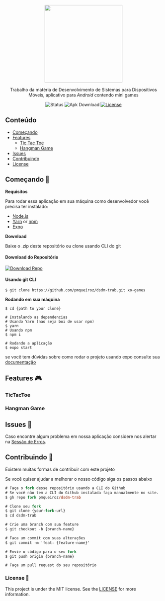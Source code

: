 <div align="center">

<img width="250px" align="center" src="https://raw.githubusercontent.com/pmqueiroz/dsdm-trab/master/.github/logo.svg"></img>

<p align="center">
    Trabalho da matéria de Desenvolvimento de Sistemas para Dispositivos Móveis, aplicativo para <i>Android</i> contendo mini games 
</p>

![Status][status-badge]
![Apk Download][proffy-apk-badge]
[![License][license-badge]][license-url]

</div>

## Conteúdo
* [Começando](#Começando-)
* [Features](#Features-)
    * [Tic Tac Toe](#TicTacToe)
    * [Hangman Game](#Hangman-Game)
* [Issues](#Issues-)
* [Contribuindo](#Contribuindo-)
* [License](#License-)
## Começando 🚀
**Requisitos**

Para rodar essa aplicação em sua máquina como desenvolvedor você precisa ter instalado:
* [Node.js][node-url]
* [Yarn][yarn-url] or [npm][npm-url]
* [Expo][expo-url]

**Download**

Baixe o .zip deste repositório ou clone usando CLI do git

#### Download do Repositório
[![Download Repo][download-button]][download-url]

#### Usando git CLI
```shell
$ git clone https://github.com/pmqueiroz/dsdm-trab.git xo-games
```
**Rodando em sua máquina**

```shell
$ cd {path to your clone}

# Instalando as dependencias
# Usando Yarn (nao seja boi de usar npm)
$ yarn
# Usando npm
$ npm i

# Rodando a aplicação
$ expo start
```
se você tem dúvidas sobre como rodar o projeto usando expo consulte sua [documentação](https://docs.expo.io)

## Features 🎮
### TicTacToe
### Hangman Game
## Issues 🐛
Caso encontre algum problema em nossa aplicação considere nos alertar na [Sessão de Erros][issues-url].
## Contribuindo 🤝
Existem muitas formas de contribuir com este projeto

Se você quiser ajudar a melhorar o nosso código siga os passos abaixo

```ps
# Faça o fork desse repositório usando a CLI do Github
# Se você não tem a CLI do Github instalada faça manualmente no site.
$ gh repo fork pmqueiroz/dsdm-trab

# Clone seu fork
$ git clone {your-fork-url}
$ cd dsdm-trab

# Crie uma branch com sua feature
$ git checkout -b {branch-name}

# Faca um commit com suas alterações
$ git commit -m 'feat: {feature-name}'

# Envie o código para o seu fork
$ git push origin {branch-name}

# Faça um pull request do seu repositório
```

### License 📝
This project is under the MIT license. See the [LICENSE][license-url] for more information.

[status-badge]: https://img.shields.io/badge/status-building-important?logo=tool
[proffy-apk-badge]: https://img.shields.io/badge/Apk-download-important?logo=android&color=%233575F8
[license-badge]: https://img.shields.io/github/license/pmqueiroz/dsdm-trab?color=%233575F8
[license-url]: https://github.com/pmqueiroz/dsdm-trab/blob/master/LICENSE
[issues-url]: https://github.com/pmqueiroz/dsdm-trab/issues
[download-button]: https://github-readme-perks.vercel.app/api/button?content=Baixar%20Repo&link=https://github.com/pmqueiroz/dsdm-trab/archive/master.zip&logo=github&bgColor=%233575F8
[download-url]: https://github.com/pmqueiroz/dsdm-trab/archive/master.zip
[node-url]: https://nodejs.org/en
[yarn-url]: https://classic.yarnpkg.com/
[npm-url]:  https://www.npmjs.com/
[expo-url]: https://expo.io/
